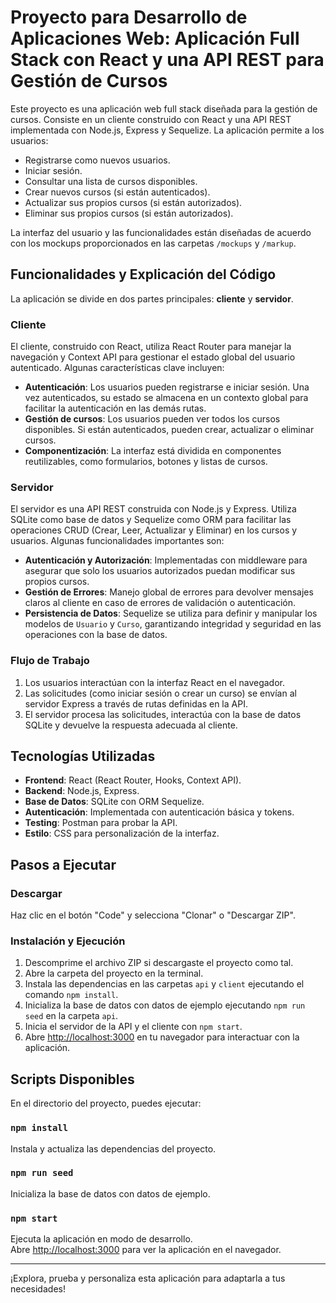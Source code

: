 # Proyecto para Desarrollo de Aplicaciones Web: Aplicación Full Stack con React y una API REST para Gestión de Cursos

Este proyecto es una aplicación web full stack diseñada para la gestión de cursos. Consiste en un cliente construido con React y una API REST implementada con Node.js, Express y Sequelize. La aplicación permite a los usuarios:

- Registrarse como nuevos usuarios.
- Iniciar sesión.
- Consultar una lista de cursos disponibles.
- Crear nuevos cursos (si están autenticados).
- Actualizar sus propios cursos (si están autorizados).
- Eliminar sus propios cursos (si están autorizados).

La interfaz del usuario y las funcionalidades están diseñadas de acuerdo con los mockups proporcionados en las carpetas `/mockups` y `/markup`.

## Funcionalidades y Explicación del Código

La aplicación se divide en dos partes principales: **cliente** y **servidor**.

### Cliente

El cliente, construido con React, utiliza React Router para manejar la navegación y Context API para gestionar el estado global del usuario autenticado. Algunas características clave incluyen:

- **Autenticación**: Los usuarios pueden registrarse e iniciar sesión. Una vez autenticados, su estado se almacena en un contexto global para facilitar la autenticación en las demás rutas.
- **Gestión de cursos**: Los usuarios pueden ver todos los cursos disponibles. Si están autenticados, pueden crear, actualizar o eliminar cursos.
- **Componentización**: La interfaz está dividida en componentes reutilizables, como formularios, botones y listas de cursos.

### Servidor

El servidor es una API REST construida con Node.js y Express. Utiliza SQLite como base de datos y Sequelize como ORM para facilitar las operaciones CRUD (Crear, Leer, Actualizar y Eliminar) en los cursos y usuarios. Algunas funcionalidades importantes son:

- **Autenticación y Autorización**: Implementadas con middleware para asegurar que solo los usuarios autorizados puedan modificar sus propios cursos.
- **Gestión de Errores**: Manejo global de errores para devolver mensajes claros al cliente en caso de errores de validación o autenticación.
- **Persistencia de Datos**: Sequelize se utiliza para definir y manipular los modelos de `Usuario` y `Curso`, garantizando integridad y seguridad en las operaciones con la base de datos.

### Flujo de Trabajo

1. Los usuarios interactúan con la interfaz React en el navegador.
2. Las solicitudes (como iniciar sesión o crear un curso) se envían al servidor Express a través de rutas definidas en la API.
3. El servidor procesa las solicitudes, interactúa con la base de datos SQLite y devuelve la respuesta adecuada al cliente.

## Tecnologías Utilizadas

- **Frontend**: React (React Router, Hooks, Context API).
- **Backend**: Node.js, Express.
- **Base de Datos**: SQLite con ORM Sequelize.
- **Autenticación**: Implementada con autenticación básica y tokens.
- **Testing**: Postman para probar la API.
- **Estilo**: CSS para personalización de la interfaz.

## Pasos a Ejecutar

### Descargar

Haz clic en el botón "Code" y selecciona "Clonar" o "Descargar ZIP".

### Instalación y Ejecución

1. Descomprime el archivo ZIP si descargaste el proyecto como tal.
2. Abre la carpeta del proyecto en la terminal.
3. Instala las dependencias en las carpetas `api` y `client` ejecutando el comando `npm install`.
4. Inicializa la base de datos con datos de ejemplo ejecutando `npm run seed` en la carpeta `api`.
5. Inicia el servidor de la API y el cliente con `npm start`.
6. Abre [http://localhost:3000](http://localhost:3000) en tu navegador para interactuar con la aplicación.

## Scripts Disponibles

En el directorio del proyecto, puedes ejecutar:

### `npm install`

Instala y actualiza las dependencias del proyecto.

### `npm run seed`

Inicializa la base de datos con datos de ejemplo.

### `npm start`

Ejecuta la aplicación en modo de desarrollo.\
Abre [http://localhost:3000](http://localhost:3000) para ver la aplicación en el navegador.

---

¡Explora, prueba y personaliza esta aplicación para adaptarla a tus necesidades!